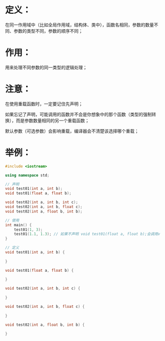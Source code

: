 # 定义：

在同一作用域中（比如全局作用域，结构体、类中），函数名相同，参数的数量不同、参数的类型不同，参数的顺序不同；

# 作用：

用来处理不同参数的同一类型的逻辑处理；

# 注意：

在使用重载函数时，一定要记住先声明；

如果忘记了声明，可能调用的函数并不会是你想象中的那个函数（类型的强制转换），而是参数数量相同的另一个重载函数；

默认参数（可选参数）会影响重载，编译器会不清楚该选择哪个重载；

# 举例：

```c++
#include <iostream>

using namespace std;

// 声明
void test01(int a, int b);
void test01(float a, float b);

void test02(int a, int b, int c);
void test02(int a, int b, float c);
void test02(int a, float b, int b);

// 使用
int main() {
    test01(1, 3);
    test01(1.1, 1.3); // 如果不声明 void test01(float a, float b);会调用void test01(int a, int b);
}

// 定义
void test01(int a, int b) {
    
}

void test01(float a, float b) {
    
}

void test02(int a, int b, int c) {
    
}

void test02(int a, int b, float c) {
    
}

void test02(int a, float b, int b) {
    
}
```
